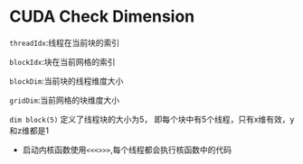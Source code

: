 # CUDA Check Dimension

```threadIdx```:线程在当前块的索引

```blockIdx```:块在当前网格的索引

```blockDim```:当前块的线程维度大小

```gridDim```:当前网格的块维度大小


```dim block(5)``` 定义了线程块的大小为5， 即每个块中有5个线程，只有x维有效，y和z维都是1


- 启动内核函数使用```<<<>>>```,每个线程都会执行核函数中的代码
